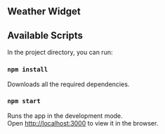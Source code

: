 ## Weather Widget

## Available Scripts

In the project directory, you can run:


### `npm install`

Downloads all the required dependencies.<br>

### `npm start`

Runs the app in the development mode.<br>
Open [http://localhost:3000](http://localhost:3000) to view it in the browser.





